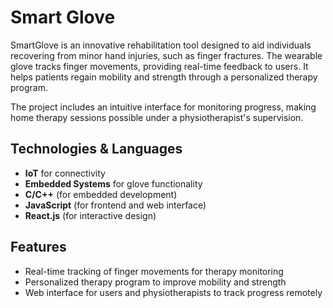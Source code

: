 # Smart Glove

SmartGlove is an innovative rehabilitation tool designed to aid individuals recovering from minor hand injuries, such as finger fractures. The wearable glove tracks finger movements, providing real-time feedback to users. It helps patients regain mobility and strength through a personalized therapy program.

The project includes an intuitive interface for monitoring progress, making home therapy sessions possible under a physiotherapist's supervision.

## Technologies & Languages
- **IoT** for connectivity
- **Embedded Systems** for glove functionality
- **C/C++** (for embedded development)
- **JavaScript** (for frontend and web interface)
- **React.js** (for interactive design)

## Features
- Real-time tracking of finger movements for therapy monitoring
- Personalized therapy program to improve mobility and strength
- Web interface for users and physiotherapists to track progress remotely
